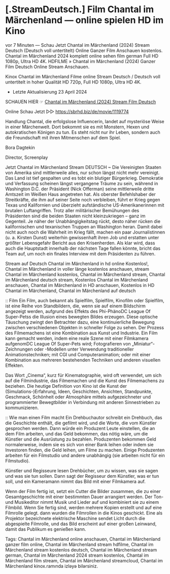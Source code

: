 # [.StreamDeutsch.] Film Chantal im Märchenland — online spielen HD im Kino

vor 7 Minuten — Schau Jetzt Chantal im Märchenland (2024) Stream Deutsch (Deutsch voll untertitelt) Online Ganzer Film Anschauen kostenlos. Chantal im Märchenland 2024 komplett online sehen film german Full HD 1080p, Ultra HD 4K. HDFILME » Chantal im Märchenland (2024) Ganzer Film Deutsch Online Stream Anschauen.

Kinox Chantal im Märchenland Filme online Stream Deutsch / Deutsch voll untertitelt in hoher Qualität HD 720p, Full HD 1080p, Ultra HD 4K.

- Letzte Aktualisierung 23 April 2024

SCHAUEN HIER ☞ [Chantal im Märchenland (2024) Stream Film Deutsch](https://sbrhd.biz/de/movie/1119774)

Online Schau Jetzt ▷▷ https://sbrhd.biz/de/movie/1119774

Handlung
Chantal, die erfolgslose Influencerin, landet auf mysteriöse Weise in einer Märchenwelt. Dort bekommt sie es mit Monstern, Hexen und autokratischen Königen zu tun. Es steht nicht nur ihr Leben, sondern auch die Freundschaft mit ihren Mitmenschen auf dem Spiel.

Bora Dagtekin

Director, Screenplay

Jetzt Chantal im Märchenland Stream DEUTSCH ~ Die Vereinigten Staaten von Amerika sind mittlerweile alles, nur schon längst nicht mehr vereinigt. Das Land ist tief gespalten und es tobt ein blutiger Bürgerkrieg. Demokratie und Verfassung scheinen längst vergangene Träume zu sein, während in Washington D.C. der Präsident (Nick Offerman) seine mittlerweile dritte Amtszeit im Weißen Haus angetreten hat. Als oberster Befehlshaber der Streitkräfte, die ihm auf seiner Seite noch verbleiben, führt er Krieg gegen Texas und Kalifornien und überzieht aufständische US-Amerikanerinnen mit brutalen Luftangriffen. Trotz aller militärischer Bemühungen des Präsidenten sind die beiden Staaten nicht kleinzukriegen – ganz im Gegenteil. Je näher der Unabhängigkeitstag rückt, desto näher rücken die kalifornischen und texanischen Truppen an Washington heran. Damit dabei nicht auch noch die Wahrheit im Krieg fällt, machen ein paar Journalistinnen (u. a. Kirsten Dunst) weiterhin gewissenhaft ihren Job und erstatten unter größter Lebensgefahr Bericht aus den Krisenherden. Als klar wird, dass auch die Hauptstadt innerhalb der nächsten Tage fallen könnte, bricht das Team auf, um noch ein finales Interview mit dem Präsidenten zu führen.

Stream auf Deutsch Chantal im Märchenland in hd online Kostenlos!, Chantal im Märchenland in voller länge kostenlos anschauen, stream Chantal im Märchenland kostenlos, Chantal im Märchenland stream, Chantal im Märchenland deutsch stream, Kostenlos Chantal im Märchenland anschauen, Chantal im Märchenland in HD anschauen, Kostenlos in HD Chantal im Märchenland, Chantal im Märchenland auf deutsch

:: Film
Ein Film, auch bekannt als Spielfilm, Spielfilm, Kinofilm oder Spielfilm, ist eine Reihe von Standbildern, die, wenn sie auf einem Bildschirm angezeigt werden, aufgrund des Effekts des Phi-PhänoDC League Of Super-Petss die Illusion eines bewegten Bildes erzeugen. Diese optische Täuschung zwingt den Betrachter dazu, eine kontinuierliche Bewegung zwischen verschiedenen Objekten in schneller Folge zu sehen. Der Prozess des Filmemachens ist eine Kombination aus Kunst und Industrie. Ein Film kann gemacht werden, indem eine reale Szene mit einer Filmkamera aufgenomDC League Of Super-Pets wird; Fotografieren von „Miniatur“-Zeichnungen oder -Modellen unter Verwendung traditioneller Animationstechniken; mit CGI und Computeranimation; oder mit einer Kombination aus mehreren bestehenden Techniken und anderen visuellen Effekten.

Das Wort „Cinema“, kurz für Kinematographie, wird oft verwendet, um sich auf die Filmindustrie, das Filmemachen und die Kunst des Filmemachens zu beziehen. Die heutige Definition von Kino ist die Kunst der (Simulations-)Erfahrung, Ideen, Geschichten, Ansichten, Standpunkte, Geschmack, Schönheit oder Atmosphäre mittels aufgezeichneter und programmierter Bewegtbilder in Verbindung mit anderen Sinnestrieben zu kommunizieren.

:: Wie man einen Film macht
Ein Drehbuchautor schreibt ein Drehbuch, das die Geschichte enthält, die gefilmt wird, und die Worte, die vom Künstler gesprochen werden. Dann würde ein Produzent Leute einstellen, die an dem Film arbeiten, und das Geld bekommen, das nötig wäre, um die Künstler und die Ausrüstung zu bezahlen. Produzenten bekommen Geld normalerweise, indem sie es sich von einer Bank leihen oder indem sie Investoren finden, die Geld leihen, um Filme zu machen. Einige Produzenten arbeiten für ein Filmstudio und andere unabhängig (sie arbeiten nicht für ein Filmstudio).

Künstler und Regisseure lesen Drehbücher, um zu wissen, was sie sagen und was sie tun sollen. Dann sagt der Regisseur dem Künstler, was er tun soll, und ein Kameramann nimmt das Bild mit einer Filmkamera auf.

Wenn der Film fertig ist, setzt ein Cutter die Bilder zusammen, die zu einer Gesamtgeschichte mit einer bestimmten Dauer arrangiert werden. Der Ton- und Musikeditor nimmt Musik und Lieder auf und kombiniert sie zu einem Filmbild. Wenn Sie fertig sind, werden mehrere Kopien erstellt und auf eine Filmrolle gelegt. dann wurden die Filmrollen in die Kinos geschickt. Eine als Projektor bezeichnete elektrische Maschine sendet Licht durch die abgespielte Filmrolle, und das Bild erscheint auf einer großen Leinwand, damit das Publikum es genießen kann.

Tags: Chantal im Märchenland online anschauen, Chantal im Märchenland ganzer film online, Chantal im Märchenland stream hdfilme, Chantal im Märchenland stream kostenlos deutsch, Chantal im Märchenland stream german, Chantal im Märchenland 2024 stream kostenlos, Chantal im Märchenland film stream, Chantal im Märchenland streamcloud, Chantal im Märchenland kinox.ramında izləyə bilərsiniz.
